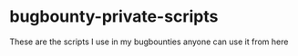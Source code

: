 # bugbounty-private-scripts
These are the scripts I use in my bugbounties anyone can use it from here
